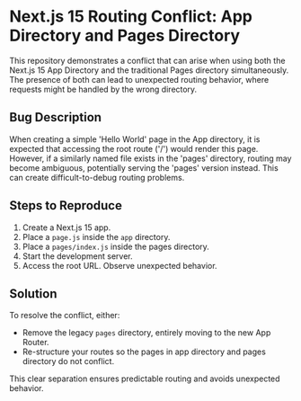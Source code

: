 # Next.js 15 Routing Conflict: App Directory and Pages Directory

This repository demonstrates a conflict that can arise when using both the Next.js 15 App Directory and the traditional Pages directory simultaneously.  The presence of both can lead to unexpected routing behavior, where requests might be handled by the wrong directory.

## Bug Description

When creating a simple 'Hello World' page in the App directory, it is expected that accessing the root route ('/') would render this page. However, if a similarly named file exists in the 'pages' directory, routing may become ambiguous, potentially serving the 'pages' version instead.  This can create difficult-to-debug routing problems.

## Steps to Reproduce

1. Create a Next.js 15 app.
2. Place a `page.js` inside the `app` directory.
3. Place a `pages/index.js` inside the pages directory.
4. Start the development server.
5. Access the root URL. Observe unexpected behavior.

## Solution

To resolve the conflict, either:

* Remove the legacy `pages` directory, entirely moving to the new App Router.
* Re-structure your routes so the pages in app directory and pages directory do not conflict.

This clear separation ensures predictable routing and avoids unexpected behavior.